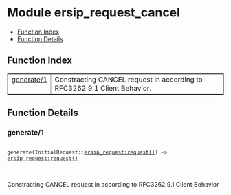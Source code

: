 

# Module ersip_request_cancel #
* [Function Index](#index)
* [Function Details](#functions)

<a name="index"></a>

## Function Index ##


<table width="100%" border="1" cellspacing="0" cellpadding="2" summary="function index"><tr><td valign="top"><a href="#generate-1">generate/1</a></td><td>Constracting CANCEL request in according to RFC3262 9.1 Client Behavior.</td></tr></table>


<a name="functions"></a>

## Function Details ##

<a name="generate-1"></a>

### generate/1 ###

<pre><code>
generate(InitialRequest::<a href="ersip_request.md#type-request">ersip_request:request()</a>) -&gt; <a href="ersip_request.md#type-request">ersip_request:request()</a>
</code></pre>
<br />

Constracting CANCEL request in according to RFC3262 9.1 Client Behavior

